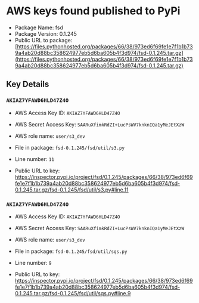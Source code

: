 # AWS keys found published to PyPi

* Package Name: fsd
* Package Version: 0.1.245
* Public URL to package: [https://files.pythonhosted.org/packages/66/38/973ed6f69fe1e7f1b1b739a4ab20d88bc358624977eb5d6ba605b4f3d974/fsd-0.1.245.tar.gz](https://files.pythonhosted.org/packages/66/38/973ed6f69fe1e7f1b1b739a4ab20d88bc358624977eb5d6ba605b4f3d974/fsd-0.1.245.tar.gz)

## Key Details

### `AKIAZ7YFAWD6HLD47Z4O`

* AWS Access Key ID: `AKIAZ7YFAWD6HLD47Z4O`
* AWS Secret Access Key: `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` 
* AWS role name: `user/s3_dev`
* File in package: `fsd-0.1.245/fsd/util/s3.py`
* Line number: `11`

* Public URL to key: https://inspector.pypi.io/project/fsd/0.1.245/packages/66/38/973ed6f69fe1e7f1b1b739a4ab20d88bc358624977eb5d6ba605b4f3d974/fsd-0.1.245.tar.gz/fsd-0.1.245/fsd/util/s3.py#line.11



### `AKIAZ7YFAWD6HLD47Z4O`

* AWS Access Key ID: `AKIAZ7YFAWD6HLD47Z4O`
* AWS Secret Access Key: `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` 
* AWS role name: `user/s3_dev`
* File in package: `fsd-0.1.245/fsd/util/sqs.py`
* Line number: `9`

* Public URL to key: https://inspector.pypi.io/project/fsd/0.1.245/packages/66/38/973ed6f69fe1e7f1b1b739a4ab20d88bc358624977eb5d6ba605b4f3d974/fsd-0.1.245.tar.gz/fsd-0.1.245/fsd/util/sqs.py#line.9


